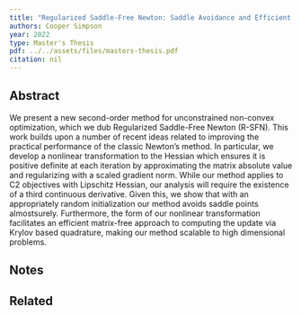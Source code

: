 ```yaml
---
title: "Regularized Saddle-Free Newton: Saddle Avoidance and Efficient Implementation"
authors: Cooper Simpson
year: 2022
type: Master's Thesis
pdf: ../../assets/files/masters-thesis.pdf
citation: nil
---
```

## Abstract
We present a new second-order method for unconstrained non-convex optimization, which we dub Regularized Saddle-Free Newton (R-SFN). This work builds upon a number of recent ideas related to improving the practical performance of the classic Newton’s method. In particular, we develop a nonlinear transformation to the Hessian which ensures it is positive definite at each iteration by approximating the matrix absolute value and regularizing with a scaled gradient norm. While our method applies to C2 objectives with Lipschitz Hessian, our analysis will require the existence of a third continuous derivative. Given this, we show that with an appropriately random initialization our method avoids saddle points almostsurely. Furthermore, the form of our nonlinear transformation facilitates an efficient matrix-free approach to computing the update via Krylov based quadrature, making our method scalable to high dimensional problems.

## Notes

## Related